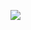 ![](http://github-profile-summary-cards.vercel.app/api/cards/profile-details?username=dostonshernazarov&theme=chartreuse_dark)
